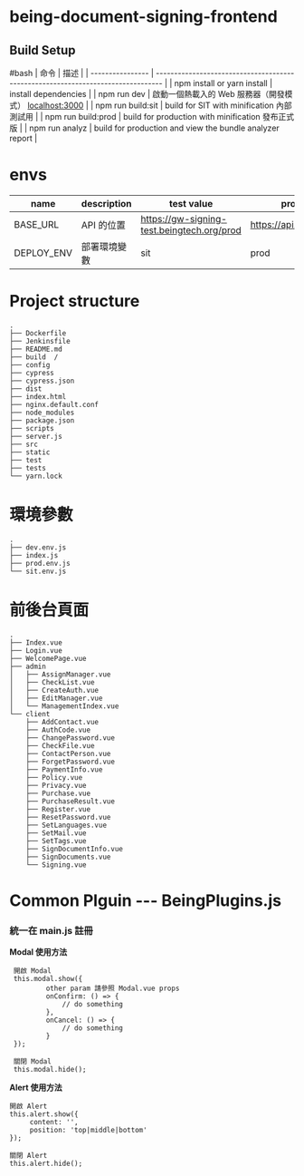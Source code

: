 # being-document-signing-frontend

## Build Setup

#bash
| 命令 | 描述 |
| ---------------- | -------------------------------------------------------------------------------- |
| npm install or yarn install | install dependencies |
| npm run dev | 啟動一個熱載入的 Web 服務器（開發模式） [localhost:3000](http://localhost:3000/) |
| npm run build:sit | build for SIT with minification 內部測試用 |
| npm run build:prod | build for production with minification 發布正式版 |
| npm run analyz | build for production and view the bundle analyzer report |

# envs

| name       | description  | test value                                 | prod value                |
| ---------- | ------------ | ------------------------------------------ | ------------------------- |
| BASE_URL   | API 的位置   | https://gw-signing-test.beingtech.org/prod | https://api.beingsign.com |
| DEPLOY_ENV | 部署環境變數 | sit                                        | prod                      |

# Project structure

```
.
├── Dockerfile
├── Jenkinsfile
├── README.md
├── build  /
├── config
├── cypress
├── cypress.json
├── dist
├── index.html
├── nginx.default.conf
├── node_modules
├── package.json
├── scripts
├── server.js
├── src
├── static
├── test
├── tests
└── yarn.lock
```

# 環境參數

```
.
├── dev.env.js
├── index.js
├── prod.env.js
└── sit.env.js
```

# 前後台頁面

```
.
├── Index.vue
├── Login.vue
├── WelcomePage.vue
├── admin
│   ├── AssignManager.vue
│   ├── CheckList.vue
│   ├── CreateAuth.vue
│   ├── EditManager.vue
│   └── ManagementIndex.vue
└── client
    ├── AddContact.vue
    ├── AuthCode.vue
    ├── ChangePassword.vue
    ├── CheckFile.vue
    ├── ContactPerson.vue
    ├── ForgetPassword.vue
    ├── PaymentInfo.vue
    ├── Policy.vue
    ├── Privacy.vue
    ├── Purchase.vue
    ├── PurchaseResult.vue
    ├── Register.vue
    ├── ResetPassword.vue
    ├── SetLanguages.vue
    ├── SetMail.vue
    ├── SetTags.vue
    ├── SignDocumentInfo.vue
    ├── SignDocuments.vue
    └── Signing.vue
```

# Common Plguin --- BeingPlugins.js

### 統一在 main.js 註冊

**Modal 使用方法**

```
 開啟 Modal
 this.modal.show({
         other param 請參照 Modal.vue props
         onConfirm: () => {
             // do something
         },
         onCancel: () => {
             // do something
         }
 });

 關閉 Modal
 this.modal.hide();
```

**Alert 使用方法**

```
開啟 Alert
this.alert.show({
     content: '',
     position: 'top|middle|bottom'
});

關閉 Alert
this.alert.hide();
```
